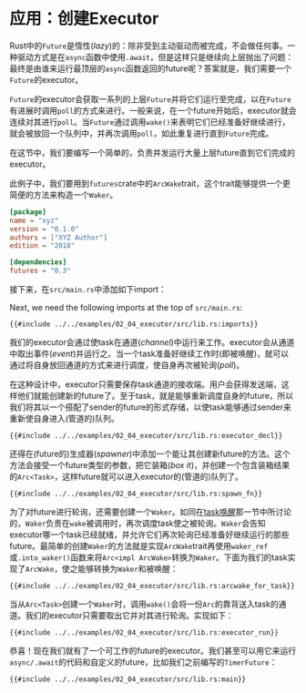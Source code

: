 # 应用：创建Executor

Rust中的`Future`是惰性(_lazy_)的：除非受到主动驱动而被完成，不会做任何事。一种驱动方式是在`async`函数中使用`.await`，但是这样只是继续向上层抛出了问题：最终是由谁来运行最顶层的`async`函数返回的future呢？答案就是，我们需要一个`Future`的executor。

`Future`的executor会获取一系列的上层`Future`并将它们运行至完成，以在`Future`有进展时调用`poll`的方式来进行。一般来说，在一个future开始后，executor就会连续对其进行`poll`。当`Future`通过调用`wake()`来表明它们已经准备好继续进行，就会被放回一个队列中，并再次调用`poll`，如此重复进行直到`Future`完成。

在这节中，我们要编写一个简单的，负责并发运行大量上层future直到它们完成的executor。

此例子中，我们要用到`futures`crate中的`ArcWake`trait，这个trait能够提供一个更简便的方法来构造一个`Waker`。

```toml
[package]
name = "xyz"
version = "0.1.0"
authors = ["XYZ Author"]
edition = "2018"

[dependencies]
futures = "0.3"
```

接下来，在`src/main.rs`中添加如下import：

Next, we need the following imports at the top of `src/main.rs`:

```rust,ignore
{{#include ../../examples/02_04_executor/src/lib.rs:imports}}
```

我们的executor会通过使task在通道(_channel_)中运行来工作。executor会从通道中取出事件(_event_)并运行之。当一个task准备好继续工作时(即被唤醒)，就可以通过将自身放回通道的方式来进行调度，使自身再次被轮询(_poll_)。

在这种设计中，executor只需要保存task通道的接收端。用户会获得发送端，这样他们就能创建新的future了。至于task，就是能够重新调度自身的future，所以我们将其以一个搭配了sender的future的形式存储，以使task能够通过sender来重新使自身进入(管道的)队列。

```rust,ignore
{{#include ../../examples/02_04_executor/src/lib.rs:executor_decl}}
```

还得在(future的)生成器(_spawner_)中添加一个能让其创建新future的方法。这个方法会接受一个future类型的参数，把它装箱(_box it_)，并创建一个包含装箱结果的`Arc<Task>`，这样future就可以进入executor的(管道的)队列了。

```rust,ignore
{{#include ../../examples/02_04_executor/src/lib.rs:spawn_fn}}
```

为了对future进行轮询，还需要创建一个`Waker`。如同在[task唤醒][task wakeups section]那一节中所讨论的，`Waker`负责在`wake`被调用时，再次调度task使之被轮询。`Waker`会告知executor哪一个task已经就绪，并允许它们再次轮询已经准备好继续运行的那些future。最简单的创建`Waker`的方法就是实现`ArcWake`trait再使用`waker_ref`或`.into_waker()`函数来将`Arc<impl ArcWake>`转换为`Waker`。下面为我们的task实现了`ArcWake`，使之能够转换为`Waker`和被唤醒：

```rust,ignore
{{#include ../../examples/02_04_executor/src/lib.rs:arcwake_for_task}}
```

当从`Arc<Task>`创建一个`Waker`时，调用`wake()`会将一份`Arc`的靠背送入task的通道。我们的executor只需要取出它并对其进行轮询。实现如下：

```rust,ignore
{{#include ../../examples/02_04_executor/src/lib.rs:executor_run}}
```

恭喜！现在我们就有了一个可工作的future的executor。我们甚至可以用它来运行`async/.await`的代码和自定义的future，比如我们之前编写的`TimerFuture`：

```rust,edition2018,ignore
{{#include ../../examples/02_04_executor/src/lib.rs:main}}
```

[task wakeups section]: ./03_wakeups.md
